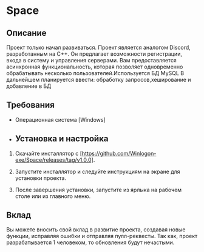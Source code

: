 # Space

## Описание
Проект только начал развиваться.
Проект является аналогом Discord, разработанным на C++. Он предлагает возможности регистрации, входа в систему и управления серверами. Вам предоставляется асинхронная функциональность, которая позволяет одновременно обрабатывать несколько пользователей.Используется БД MySQL
В дальнейшем планируется ввести: обработку запросов,хеширование и добавление в БД 

## Требования

- Операционная система [Windows]

- ## Установка и настройка

1. Скачайте инсталлятор  с [https://github.com/Winlogon-exe/Space/releases/tag/v1.0.0].

2. Запустите инсталлятор и следуйте инструкциям на экране для установки проекта.

3. После завершения установки, запустите  из ярлыка на рабочем столе или из главного меню.

## Вклад
Вы можете вносить свой вклад в развитие проекта, создавая новые функции, исправляя ошибки и отправляя пулл-реквесты.
Так как, проект разрабатывается 1 человеком, то обновления будут нечастыми.
